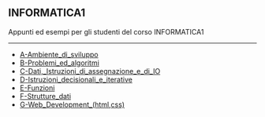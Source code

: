 ## INFORMATICA1
Appunti ed esempi per gli studenti del corso INFORMATICA1

---

- [A-Ambiente_di_sviluppo](A-Ambiente_di_sviluppo/README.md) 
- [B-Problemi_ed_algoritmi](B-Problemi_ed_algoritmi/README.md) 
- [C-Dati,_Istruzioni_di_assegnazione_e_di_IO](C-Dati,_Istruzioni_di_assegnazione_e_di_IO/README.md) 
- [D-Istruzioni_decisionali_e_iterative](D-Istruzioni_decisionali_e_iterative/README.md)  
- [E-Funzioni](E-Funzioni/README.md) 
- [F-Strutture_dati](F-Strutture_dati/README.md)  
- [G-Web_Development_(html,css)](G-Web_Development_(html,css)/README.md)  
